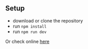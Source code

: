 
## Setup
- download or clone the repository
- run `npm install`
- run `npm run dev`


Or check online [here](https://auction-vehicles.vercel.app/)